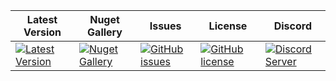 | Latest Version | Nuget Gallery | Issues | License | Discord |
|-----------------|----------------|----------------|----------------|----------------|
| [![Latest Version](https://img.shields.io/github/v/tag/RetrosheetPOSH/RetroSheet)](https://github.com/RetrosheetPOSH/RetroSheet/tags) | [![Nuget Gallery](https://img.shields.io/nuget/dt/RetroSheet)](https://www.nuget.org/packages/RetroSheet/) | [![GitHub issues](https://img.shields.io/github/issues/RetrosheetPOSH/RetroSheet)](https://github.com/RetrosheetPOSH/RetroSheet/issues) | [![GitHub license](https://img.shields.io/github/license/RetrosheetPOSH/RetroSheet)](https://github.com/RetrosheetPOSH/RetroSheet/blob/main/LICENSE) | [![Discord Server](https://assets-global.website-files.com/6257adef93867e50d84d30e2/636e0b5493894cf60b300587_full_logo_white_RGB.svg)](https://discord.com/channels/1044305359021555793/1044305460729225227) |
